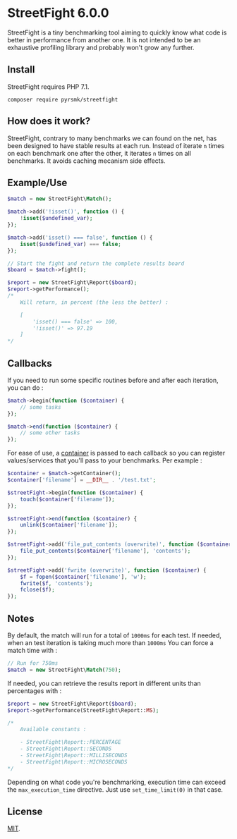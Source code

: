 StreetFight 6.0.0
=================

StreetFight is a tiny benchmarking tool aiming to quickly know what code is better in performance from another one. It is not intended to be an exhaustive profiling library and probably won't grow any further.

Install
-------

StreetFight requires PHP 7.1.

```
composer require pyrsmk/streetfight
```

How does it work?
-----------------

StreetFight, contrary to many benchmarks we can found on the net, has been designed to have stable results at each run. Instead of iterate `n` times on each benchmark one after the other, it iterates `n` times on all benchmarks. It avoids caching mecanism side effects.

Example/Use
-----------

```php
$match = new StreetFight\Match();

$match->add('!isset()', function () {
    !isset($undefined_var);
});

$match->add('isset() === false', function () {
    isset($undefined_var) === false;
});

// Start the fight and return the complete results board
$board = $match->fight();

$report = new StreetFight\Report($board);
$report->getPerformance();
/*
    Will return, in percent (the less the better) :

    [
        'isset() === false' => 100,
        '!isset()' => 97.19
    ]
*/
```

Callbacks
---------

If you need to run some specific routines before and after each iteration, you can do :

```php
$match->begin(function ($container) {
    // some tasks
});

$match->end(function ($container) {
    // some other tasks
});
```

For ease of use, a [container](https://github.com/pyrsmk/Chernozem) is passed to each callback so you can register values/services that you'll pass to your benchmarks. Per example :

```php
$container = $match->getContainer();
$container['filename'] = __DIR__ . '/test.txt';

$streetFight->begin(function ($container) {
    touch($container['filename']);
});

$streetFight->end(function ($container) {
    unlink($container['filename']);
});

$streetFight->add('file_put_contents (overwrite)', function ($container) {
    file_put_contents($container['filename'], 'contents');
});

$streetFight->add('fwrite (overwrite)', function ($container) {
    $f = fopen($container['filename'], 'w');
    fwrite($f, 'contents');
    fclose($f);
});
```

Notes
-----

By default, the match will run for a total of `1000ms` for each test. If needed, when an test iteration is taking much more than `1000ms` You can force a match time with :

```php
// Run for 750ms
$match = new StreetFight\Match(750);
```

If needed, you can retrieve the results report in different units than percentages with :

```php
$report = new StreetFight\Report($board);
$report->getPerformance(StreetFight\Report::MS);

/*
    Available constants :

    - StreetFight\Report::PERCENTAGE
    - StreetFight\Report::SECONDS
    - StreetFight\Report::MILLISECONDS
    - StreetFight\Report::MICROSECONDS
*/
```

Depending on what code you're benchmarking, execution time can exceed the `max_execution_time` directive. Just use `set_time_limit(0)` in that case.

License
-------

[MIT](http://dreamysource.mit-license.org).
